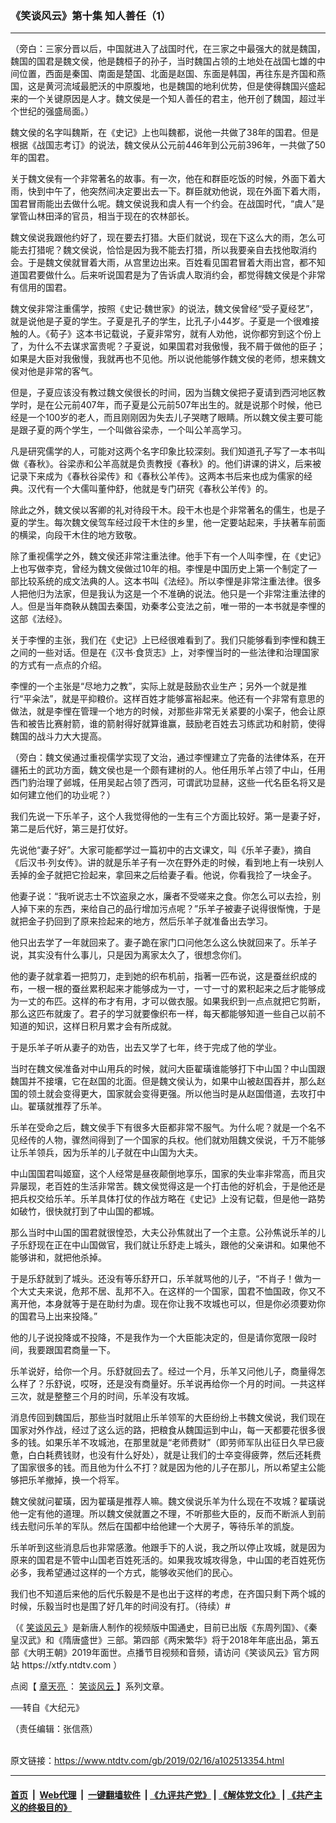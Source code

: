 ### 《笑谈风云》第十集 知人善任（1）
------------------------

<div class="post_content">
 <p>
  （旁白：三家分晋以后，中国就进入了战国时代，在三家之中最强大的就是魏国，魏国的国君是魏文侯，他是魏桓子的孙子，当时魏国占领的土地处在战国七雄的中间位置，西面是秦国、南面是楚国、北面是赵国、东面是韩国，再往东是齐国和燕国，这是黄河流域最肥沃的中原腹地，也是魏国的地利优势，但是使得魏国兴盛起来的一个关键原因是人才。魏文侯是一个知人善任的君主，他开创了魏国，超过半个世纪的强盛局面。）
 </p>
 <p>
  魏文侯的名字叫魏斯，在《史记》上也叫魏都，说他一共做了38年的国君。但是根据《战国志考订》的说法，魏文侯从公元前446年到公元前396年，一共做了50年的国君。
 </p>
 <p>
  关于魏文侯有一个非常著名的故事。有一次，他在和群臣吃饭的时候，外面下着大雨，快到中午了，他突然间决定要出去一下。群臣就劝他说，现在外面下着大雨，国君冒雨能出去做什么呢。魏文侯说我和虞人有一个约会。在战国时代，“虞人”是掌管山林田泽的官员，相当于现在的农林部长。
 </p>
 <p>
  魏文侯说我跟他约好了，现在要去打猎。大臣们就说，现在下这么大的雨，怎么可能去打猎呢？魏文侯说，恰恰是因为我不能去打猎，所以我要亲自去找他取消约会。于是魏文侯就冒着大雨，从宫里边出来。百姓看见国君冒着大雨出宫，都不知道国君要做什么。后来听说国君是为了告诉虞人取消约会，都觉得魏文侯是个非常有信用的国君。
 </p>
 <p>
  魏文侯非常注重儒学，按照《史记‧魏世家》的说法，魏文侯曾经“受子夏经艺”，就是说他是子夏的学生。子夏是孔子的学生，比孔子小44岁。子夏是一个很难接触的人。《荀子》这本书记载说，子夏非常穷，就有人劝他，说你都穷到这个份上了，为什么不去谋求富贵呢？子夏说，如果国君对我傲慢，我不屑于做他的臣子；如果是大臣对我傲慢，我就再也不见他。所以说他能够作魏文侯的老师，想来魏文侯对他是非常的客气。
 </p>
 <p>
  但是，子夏应该没有教过魏文侯很长的时间，因为当魏文侯把子夏请到西河地区教学时，是在公元前407年，而子夏是公元前507年出生的。就是说那个时候，他已经是一个100岁的老人，而且刚刚因为失去儿子哭瞎了眼睛。所以魏文侯主要可能是跟子夏的两个学生，一个叫做谷梁赤，一个叫公羊高学习。
 </p>
 <p>
  凡是研究儒学的人，可能对这两个名字印象比较深刻。我们知道孔子写了一本书叫做《春秋》。谷梁赤和公羊高就是负责教授《春秋》的。他们讲课的讲义，后来被记录下来成为《春秋谷梁传》和《春秋公羊传》。这两本书后来也成为儒家的经典。汉代有一个大儒叫董仲舒，他就是专门研究《春秋公羊传》的。
 </p>
 <p>
  除此之外，魏文侯以客卿的礼对待段干木。段干木也是个非常著名的儒生，也是子夏的学生。每次魏文侯驾车经过段干木住的乡里，他一定要站起来，手扶著车前面的横梁，向段干木住的地方致敬。
 </p>
 <p>
  除了重视儒学之外，魏文侯还非常注重法律。他手下有一个人叫李悝，在《史记》上也写做李克，曾经为魏文侯做过10年的相。李悝是中国历史上第一个制定了一部比较系统的成文法典的人。这本书叫《法经》。所以李悝是非常注重法律。很多人把他归为法家，但是我认为这是一个不准确的说法。他只是一个非常注重法律的人。但是当年商鞅从魏国去秦国，劝秦孝公变法之前，唯一带的一本书就是李悝的这部《法经》。
 </p>
 <p>
  关于李悝的主张，我们在《史记》上已经很难看到了。我们只能够看到李悝和魏王之间的一些对话。但是在《汉书‧食货志》上，对李悝当时的一些法律和治理国家的方式有一点点的介绍。
 </p>
 <p>
  李悝的一个主张是“尽地力之教”，实际上就是鼓励农业生产；另外一个就是推行“平籴法”，就是平抑粮价。这样百姓才能够富裕起来。他还有一个非常有意思的做法，就是李悝在管理一个地方的时候，对那些非常无关紧要的小案子，他会让原告和被告比赛射箭，谁的箭射得好就算谁赢，鼓励老百姓去习练武功和射箭，使得魏国的战斗力大大提高。
 </p>
 <p>
  （旁白：魏文侯通过重视儒学实现了文治，通过李悝建立了完备的法律体系，在开疆拓土的武功方面，魏文侯也是一个颇有建树的人。他任用乐羊占领了中山，任用西门豹治理了邺城，任用吴起占领了西河，可谓武功显赫，这些一代名臣名将又是如何建立他们的功业呢？）
 </p>
 <p>
  我们先说一下乐羊子，这个人我觉得他的一生有三个方面比较好。第一是妻子好，第二是后代好，第三是打仗好。
 </p>
 <p>
  先说他“妻子好”。大家可能都学过一篇初中的古文课文，叫《乐羊子妻》，摘自《后汉书‧列女传》。讲的就是乐羊子有一次在野外走的时候，看到地上有一块别人丢掉的金子就把它捡起来，拿回来之后给妻子看。他说，你看我捡了一块金子。
 </p>
 <p>
  他妻子说：“我听说志士不饮盗泉之水，廉者不受嗟来之食。你怎么可以去捡，别人掉下来的东西，来给自己的品行增加污点呢？”乐羊子被妻子说得很惭愧，于是就把金子扔回到了原来捡起来的地方，然后乐羊子就准备出去学习。
 </p>
 <p>
  他只出去学了一年就回来了。妻子跪在家门口问他怎么这么快就回来了。乐羊子说，其实没有什么事儿，只是因为离家太久了，很想念你们。
 </p>
 <p>
  他的妻子就拿着一把剪刀，走到她的织布机前，指著一匹布说，这是蚕丝织成的布，一根一根的蚕丝累积起来才能够成为一寸，一寸一寸的累积起来之后才能够成为一丈的布匹。这样的布才有用，才可以做衣服。如果我织到一点点就把它剪断，那么这匹布就废了。君子的学习就要像织布一样，每天都能够知道一些自己以前不知道的知识，这样日积月累才会有所成就。
 </p>
 <p>
  于是乐羊子听从妻子的劝告，出去又学了七年，终于完成了他的学业。
 </p>
 <p>
  当时在魏文侯准备对中山用兵的时候，就问大臣翟璜谁能够打下中山国？中山国跟魏国并不接壤，它在赵国的北面。但是魏文侯认为，如果中山被赵国吞并，那么赵国的领土就会变得更大，国家就会变得更强。所以他当时是从赵国借道，去攻打中山。翟璜就推荐了乐羊。
 </p>
 <p>
  乐羊在受命之后，魏文侯手下有很多大臣都非常不服气。为什么呢？就是一个名不见经传的人物，骤然间得到了一个国家的兵权。他们就劝阻魏文侯说，千万不能够让乐羊领兵，因为乐羊的儿子就在中山国为大夫。
 </p>
 <p>
  中山国国君叫姬窟，这个人经常是昼夜颠倒地享乐，国家的失业率非常高，而且灾异屡现，老百姓的生活非常苦。魏文侯觉得这是一个打击他的好机会，于是他还是把兵权交给乐羊。乐羊具体打仗的作战方略在《史记》上没有记载，但是他一路势如破竹，很快就打到了中山国的都城。
 </p>
 <p>
  那么当时中山国的国君就很惶恐，大夫公孙焦就出了一个主意。公孙焦说乐羊的儿子乐舒现在正在中山国做官，我们就让乐舒走上城头，跟他的父亲讲和。如果他不能够讲和，就把他杀掉。
 </p>
 <p>
  于是乐舒就到了城头。还没有等乐舒开口，乐羊就骂他的儿子，“不肖子！做为一个大丈夫来说，危邦不居、乱邦不入。在这样的一个国家，国君不恤国政，你又不离开他，本身就等于是在助纣为虐。现在你让我不攻城也可以，但是你必须要劝你的国君马上出来投降。”
 </p>
 <p>
  他的儿子说投降或不投降，不是我作为一个大臣能决定的，但是请你宽限一段时间，我要跟国君商量一下。
 </p>
 <p>
  乐羊说好，给你一个月。乐舒就回去了。经过一个月，乐羊又问他儿子，商量得怎么样了？乐舒说，哎呀，还是没有商量好。乐羊说再给你一个月的时间。一共这样三次，就是整整三个月的时间，乐羊没有攻城。
 </p>
 <p>
  消息传回到魏国后，那些当时就阻止乐羊领军的大臣纷纷上书魏文侯说，我们现在国家对外作战，经过了这么远的路，把粮食从魏国运到中山，每一天都要花很多很多的钱。如果乐羊不攻城池，在那里就是“老师费财”（即劳师军队出征日久早已疲惫，白白耗费钱财，也没有什么好处），就是让我们的士卒变得疲弊，然后还耗费了国家很多的钱。而且他为什么不打？就是因为他的儿子在那儿，所以希望主公能够把乐羊撤掉，换一个将军。
 </p>
 <p>
  魏文侯就问翟璜，因为翟璜是推荐人嘛。魏文侯说乐羊为什么现在不攻城？翟璜说他一定有他的道理。所以魏文侯就置之不理，不听那些大臣的，反而不断派人到前线去慰问乐羊的军队。然后在国都中给他建一个大房子，等待乐羊的凯旋。
 </p>
 <p>
  乐羊听到这些消息后也非常感激。他跟手下的人说，我之所以停止攻城，就是因为原来的国君是不管中山国老百姓死活的。如果我攻城攻得急，中山国的老百姓死伤必多，我希望通过这样的一个方式，能够收买他们的民心。
 </p>
 <p>
  我们也不知道后来他的后代乐毅是不是也出于这样的考虑，在齐国只剩下两个城的时候，乐毅当时也是围了好几年的时间没有打。（待续）#
 </p>
 <p>
  （《
  <a href="https://www.ntdtv.com/gb/笑谈风云.htm">
   笑谈风云
  </a>
  》是新唐人制作的视频版中国通史，目前已出版《东周列国》、《秦皇汉武》和《隋唐盛世》三部。第四部《两宋繁华》将于2018年年底出品，第五部《大明王朝》2019年面世。点播节目视频和音频，请访问《笑谈风云》官方网站 https://xtfy.ntdtv.com ）
 </p>
 <p>
  点阅【
  <a href="https://www.ntdtv.com/gb/章天亮.htm">
   章天亮
  </a>
  ：
  <a href="https://www.ntdtv.com/gb/笑谈风云.htm">
   笑谈风云
  </a>
  】系列文章。
 </p>
 <p>
  ──转自《大纪元》
 </p>
 <p>
  （责任编辑：张信燕）
 </p>
 <div class="single_ad">
 </div>
</div>

<br/>原文链接：https://www.ntdtv.com/gb/2019/02/16/a102513354.html


------------------------
#### [首页](https://github.com/gfw-breaker/banned-news/blob/master/README.md) &nbsp;|&nbsp; [Web代理](https://github.com/labour-camp/helloworld) &nbsp;|&nbsp; [一键翻墙软件](https://github.com/gfw-breaker/nogfw/blob/master/README.md) &nbsp;| [《九评共产党》](https://github.com/gfw-breaker/9ping.md/blob/master/README.md#九评之一评共产党是什么) | [《解体党文化》](https://github.com/gfw-breaker/jtdwh.md/blob/master/README.md) | [《共产主义的终极目的》](https://github.com/gfw-breaker/gczydzjmd.md/blob/master/README.md)


